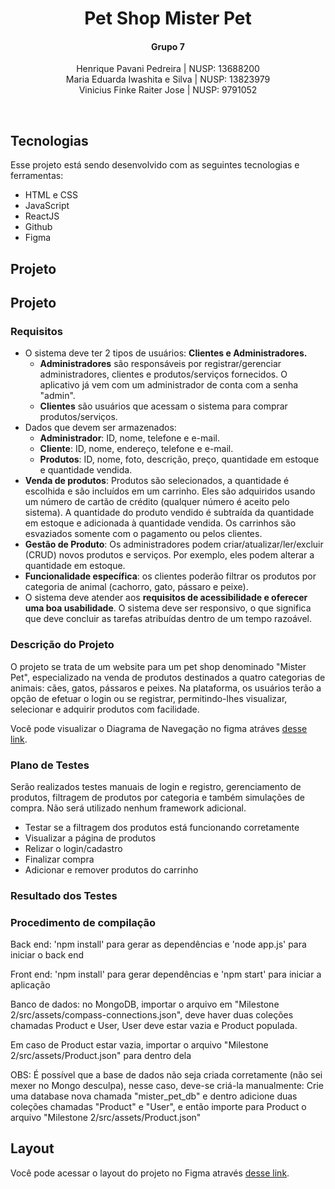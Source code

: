 <h1 align="center"> Pet Shop Mister Pet </h1>

<h4 align="center">Grupo 7</h4>
<p align="center">
Henrique Pavani Pedreira | NUSP: 13688200  <br/>
Maria Eduarda Iwashita e Silva | NUSP: 13823979 <br/>
Vinicius Finke Raiter Jose | NUSP: 9791052  <br/>
</p>

<br>

## Tecnologias

Esse projeto está sendo desenvolvido com as seguintes tecnologias e ferramentas:

- HTML e CSS
- JavaScript
- ReactJS
- Github
- Figma

## Projeto

## Projeto

<h3>Requisitos</h3>

- O sistema deve ter 2 tipos de usuários: <strong>Clientes e Administradores.</strong>
  - <strong>Administradores</strong> são responsáveis por registrar/gerenciar administradores, clientes e produtos/serviços fornecidos. O aplicativo já vem com um administrador de conta com a senha "admin".
  - <strong>Clientes</strong> são usuários que acessam o sistema para comprar produtos/serviços.
- Dados que devem ser armazenados:
  - <strong>Administrador</strong>: ID, nome, telefone e e-mail.
  - <strong>Cliente</strong>: ID, nome, endereço, telefone e e-mail.
  - <strong>Produtos</strong>: ID, nome, foto, descrição, preço, quantidade em estoque e quantidade vendida.
- <strong>Venda de produtos</strong>: Produtos são selecionados, a quantidade é escolhida e são incluídos em um carrinho. Eles são adquiridos usando um número de cartão de crédito (qualquer número é aceito pelo sistema). A quantidade do produto vendido é subtraída da quantidade em estoque e adicionada à quantidade vendida. Os carrinhos são esvaziados somente com o pagamento ou pelos clientes.
- <strong>Gestão de Produto</strong>: Os administradores podem criar/atualizar/ler/excluir (CRUD) novos produtos e serviços. Por exemplo, eles podem alterar a quantidade em estoque.
- <strong>Funcionalidade específica</strong>: os clientes poderão filtrar os produtos por categoria de animal (cachorro, gato, pássaro e peixe).
- O sistema deve atender aos <strong>requisitos de acessibilidade e oferecer uma boa usabilidade</strong>. O sistema deve ser responsivo, o que significa que deve concluir as tarefas atribuídas dentro de um tempo razoável.

<h3>Descrição do Projeto</h3>

O projeto se trata de um website para um pet shop denominado "Mister Pet", especializado na venda de produtos destinados a quatro categorias de animais: cães, gatos, pássaros e peixes. Na plataforma, os usuários terão a opção de efetuar o login ou se registrar, permitindo-lhes visualizar, selecionar e adquirir produtos com facilidade.

Você pode visualizar o Diagrama de Navegação no figma atráves [desse link](https://www.figma.com/file/oi4tmWZFQxyB5jCLXuokZR/Pet-Shop-Mister?type=whiteboard&node-id=0%3A1&t=kYAueNnNheYVBv1S-1).

<h3>Plano de Testes</h3>

<p>Serão realizados testes manuais de login e registro, gerenciamento de produtos, filtragem de produtos por categoria e também simulações de compra. Não será utilizado nenhum framework adicional.</p>

- Testar se a filtragem dos produtos está funcionando corretamente
- Visualizar a página de produtos
- Relizar o login/cadastro
- Finalizar compra
- Adicionar e remover produtos do carrinho

<h3>Resultado dos Testes</h3>

<h3>Procedimento de compilação</h3>
<p> Back end: 'npm install' para gerar as dependências e 'node app.js' para iniciar o back end </p>
<p> Front end: 'npm install' para gerar dependências e 'npm start' para iniciar a aplicação </p>
<p> Banco de dados: no MongoDB, importar o arquivo em "Milestone 2/src/assets/compass-connections.json", deve haver duas coleções chamadas Product e User, User deve estar vazia e Product populada. </p>
<p> Em caso de Product estar vazia, importar o arquivo "Milestone 2/src/assets/Product.json" para dentro dela </p>
<p> OBS: É possível que a base de dados não seja criada corretamente (não sei mexer no Mongo desculpa), nesse caso, deve-se criá-la manualmente: Crie uma database nova chamada "mister_pet_db" e dentro adicione duas coleções chamadas "Product" e "User", e então importe para Product o arquivo "Milestone 2/src/assets/Product.json" </p>

## Layout

Você pode acessar o layout do projeto no Figma através [desse link](https://www.figma.com/file/F0mXpmOTapfxoEsVarjIAo/Trabalho-DW?type=design&node-id=0%3A1&mode=design&t=o8G5v310QnMZHMa7-1).
